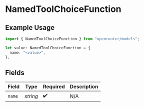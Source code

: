# NamedToolChoiceFunction

## Example Usage

```typescript
import { NamedToolChoiceFunction } from "openrouter/models";

let value: NamedToolChoiceFunction = {
  name: "<value>",
};
```

## Fields

| Field              | Type               | Required           | Description        |
| ------------------ | ------------------ | ------------------ | ------------------ |
| `name`             | *string*           | :heavy_check_mark: | N/A                |